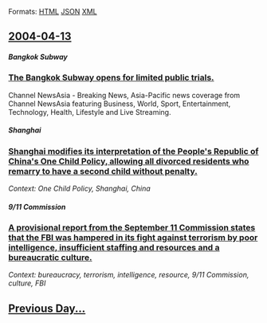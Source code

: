
Formats: [HTML](2004/04/13/index.html)  [JSON](2004/04/13/index.json)  [XML](2004/04/13/index.xml)  

## [2004-04-13](/news/2004/04/13/index.md)

##### Bangkok Subway
### [ The Bangkok Subway opens for limited public trials. ](/news/2004/04/13/the-bangkok-subway-opens-for-limited-public-trials.md)
Channel NewsAsia - Breaking News, Asia-Pacific news coverage from Channel NewsAsia featuring Business, World, Sport, Entertainment, Technology, Health, Lifestyle and Live Streaming.

##### Shanghai
### [ Shanghai modifies its interpretation of the People's Republic of China's One Child Policy, allowing all divorced residents who remarry to have a second child without penalty. ](/news/2004/04/13/shanghai-modifies-its-interpretation-of-the-people-s-republic-of-china-s-one-child-policy-allowing-all-divorced-residents-who-remarry-to-h.md)
_Context: One Child Policy, Shanghai, China_

##### 9/11 Commission
### [ A provisional report from the September 11 Commission states that the FBI was hampered in its fight against terrorism by poor intelligence, insufficient staffing and resources and a bureaucratic culture. ](/news/2004/04/13/a-provisional-report-from-the-september-11-commission-states-that-the-fbi-was-hampered-in-its-fight-against-terrorism-by-poor-intelligence.md)
_Context: bureaucracy, terrorism, intelligence, resource, 9/11 Commission, culture, FBI_

## [Previous Day...](/news/2004/04/12/index.md)

